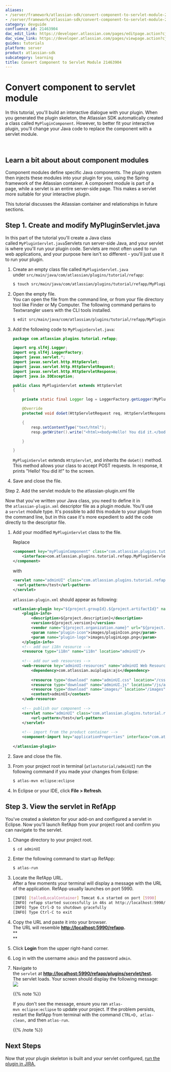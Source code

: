 ```yaml
---
aliases:
- /server/framework/atlassian-sdk/convert-component-to-servlet-module-21463904.html
- /server/framework/atlassian-sdk/convert-component-to-servlet-module-21463904.md
category: devguide
confluence_id: 21463904
dac_edit_link: https://developer.atlassian.com/pages/editpage.action?cjm=wozere&pageId=21463904
dac_view_link: https://developer.atlassian.com/pages/viewpage.action?cjm=wozere&pageId=21463904
guides: tutorials
platform: server
product: atlassian-sdk
subcategory: learning
title: Convert Component to Servlet Module 21463904
---
```

# Convert component to servlet module

In this tutorial, you'll build an interactive dialogue with your plugin. When you generated the plugin skeleton, the Atlassian SDK automatically created a class called `MyPluginComponent`. However, to better fit your interactive plugin, you'll change your Java code to replace the component with a servlet module. 

 

## Learn a bit about about component modules

Component modules define specific Java components. The plugin system then injects these modules into your plugin for you, using the Spring framework of the Atlassian container. A component module is part of a page, while a servlet is an entire server-side page. This makes a servlet more suitable for your interactive plugin.

This tutorial discusses the Atlassian container and relationships in future sections.

## Step 1. Create and modify MyPluginServlet.java

In this part of the tutorial you'll create a Java class called `MyPluginServlet.java`Servlets run server-side Java, and your servlet is where you'll run your plugin code. Servlets are most often used to run web applications, and your purpose here isn't so different - you'll just use it to run your plugin.

1.  Create an empty class file called `MyPluginServlet.java` under `src/main/java/com/atlassian/plugins/tutorial/refapp`:

    ``` bash
    $ touch src/main/java/com/atlassian/plugins/tutorial/refapp/MyPluginServlet.java
    ```

2.  Open the empty file.  
    You can open the file from the command line, or from your file directory tool like Finder or My Computer. The following command pertains to Textwrangler users with the CLI tools installed.

    ``` bash
    $ edit src/main/java/com/atlassian/plugins/tutorial/refapp/MyPluginServlet.java
    ```

3.  Add the following code to `MyPluginServlet.java`:

    ``` java
    package com.atlassian.plugins.tutorial.refapp;

    import org.slf4j.Logger;
    import org.slf4j.LoggerFactory;
    import javax.servlet.*;
    import javax.servlet.http.HttpServlet;
    import javax.servlet.http.HttpServletRequest;
    import javax.servlet.http.HttpServletResponse;
    import java.io.IOException;

    public class MyPluginServlet extends HttpServlet
    {

        private static final Logger log = LoggerFactory.getLogger(MyPluginServlet.class);

        @Override
        protected void doGet(HttpServletRequest req, HttpServletResponse resp) throws ServletException, IOException

        {
            resp.setContentType("text/html");
            resp.getWriter().write("<html><body>Hello! You did it.</body></html>");

        }

    }
    ```

    `MyPluginServlet` extends `HttpServlet`, and inherits the `doGet()` method. This method allows your class to accept POST requests. In response, it prints "Hello! You did it!" to the screen.

4.  Save and close the file.

Step 2. Add the servlet module to the atlassian-plugin.xml file

Now that you've written your Java class, you need to define it in the `atlassian-plugin.xml` descriptor file as a plugin module. You'll use a `servlet` module type. It's possible to add this module to your plugin from the command line, but in this case it's more expedient to add the code directly to the descriptor file. 

1.  Add your modified `MyPluginServlet` class to the file.

    Replace

    ``` xml
    <component key="myPluginComponent" class="com.atlassian.plugins.tutorial.refapp.MyPluginComponent" public="true">
        <interface>com.atlassian.plugins.tutorial.refapp.MyPluginServlet</interface>
    </component>
    ```

    with 

    ``` xml
    <servlet name="adminUI" class="com.atlassian.plugins.tutorial.refapp.MyPluginServlet" key="test">
      <url-pattern>/test</url-pattern>
    </servlet>
    ```

    `atlassian-plugin.xml` should appear as following:

    ``` xml
    <atlassian-plugin key="${project.groupId}.${project.artifactId}" name="${project.name}" plugins-version="2">
        <plugin-info>
            <description>${project.description}</description>
            <version>${project.version}</version>
            <vendor name="${project.organization.name}" url="${project.organization.url}" />
            <param name="plugin-icon">images/pluginIcon.png</param>
            <param name="plugin-logo">images/pluginLogo.png</param>
        </plugin-info>
        <!-- add our i18n resource -->
        <resource type="i18n" name="i18n" location="adminUI"/>
        
        <!-- add our web resources -->
        <web-resource key="adminUI-resources" name="adminUI Web Resources">
            <dependency>com.atlassian.auiplugin:ajs</dependency>
            
            <resource type="download" name="adminUI.css" location="/css/adminUI.css"/>
            <resource type="download" name="adminUI.js" location="/js/adminUI.js"/>
            <resource type="download" name="images/" location="/images"/>
            <context>adminUI</context>
        </web-resource>
        
        <!-- publish our component -->
        <servlet name="adminUI" class="com.atlassian.plugins.tutorial.refapp.MyPluginServlet" key="test">
            <url-pattern>/test</url-pattern>
        </servlet>
        
        <!-- import from the product container -->
        <component-import key="applicationProperties" interface="com.atlassian.sal.api.ApplicationProperties" />
        
    </atlassian-plugin>
    ```

2.  Save and close the file.  
      
3.  From your project root in terminal (`atlastutorial/adminUI`) run the following command if you made your changes from Eclipse:

    ``` bash
    $ atlas-mvn eclipse:eclipse
    ```

4.  In Eclipse or your IDE, click **File &gt; Refresh**.

## Step 3. View the servlet in RefApp

You've created a skeleton for your add-on and configured a servlet in Eclipse. Now you'll launch RefApp from your project root and confirm you can navigate to the servlet.

1.  Change directory to your project root. 

    ``` bash
    $ cd adminUI
    ```

2.  Enter the following command to start up RefApp: 

    ``` bash
    $ atlas-run
    ```

3.  Locate the RefApp URL.  
    After a few moments your terminal will display a message with the URL of the application. RefApp usually launches on port 5990. 

    ``` bash
    [INFO] [talledLocalContainer] Tomcat 6.x started on port [5990]
    [INFO] refapp started successfully in 46s at http://localhost:5990/refapp
    [INFO] Type Ctrl-D to shutdown gracefully
    [INFO] Type Ctrl-C to exit
    ```

4.  Copy the URL and paste it into your browser.   
    The URL will resemble **<a href="http://localhost:5990/refapp/plugins/servlet" class="external-link">http://localhost:5990/refapp</a>.**  
    **  
    **
5.  Click **Login** from the upper right-hand corner.  
      
6.  Log in with the username `admin` and the password `admin`.  
      
7.  Navigate to the `servlet` at **<a href="http://localhost:5990/refapp/plugins/servlet/test" class="uri external-link">http://localhost:5990/refapp/plugins/servlet/test</a>.**  
    The servlet loads. Your screen should display the following message:  
    ![](/server/framework/atlassian-sdk/images/2.6.jpeg)

    {{% note %}}

    If you don't see the message, ensure you ran `atlas-mvn eclipse:eclipse` to update your project. If the problem persists, restart the RefApp from terminal with the command `CTRL+D, atlas-clean,` and then `atlas-run`.

    {{% /note %}}

## Next Steps

Now that your plugin skeleton is built and your servlet configured, [run the plugin in JIRA.](/server/framework/atlassian-sdk/run-your-plugin-in-the-container)















































